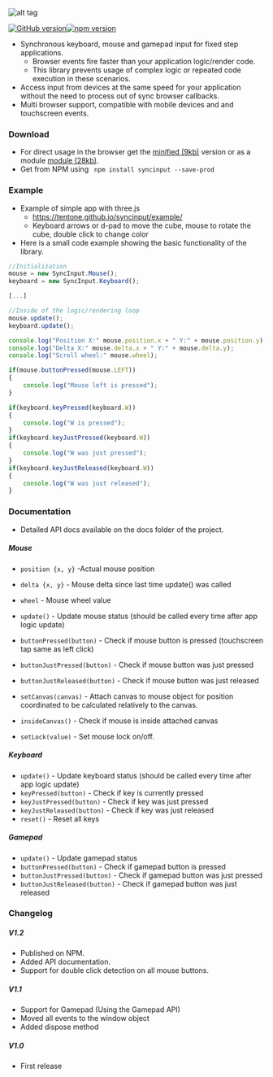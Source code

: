![alt tag](https://raw.githubusercontent.com/tentone/syncinput/master/readme/logo.png)

[![GitHub version](https://badge.fury.io/gh/tentone%2Fsyncinput.svg)](https://badge.fury.io/gh/tentone%2Fsyncinput)[![npm version](https://badge.fury.io/js/syncinput.svg)](https://badge.fury.io/js/syncinput)

- Synchronous keyboard, mouse and gamepad input for fixed step applications.
  - Browser events fire faster than your application logic/render code.
  - This library prevents usage of complex logic or repeated code execution in these scenarios.
- Access input from devices at the same speed for your application without the need to process out of sync browser callbacks.
- Multi browser support, compatible with mobile devices and and touchscreen events.



### Download
 - For direct usage in the browser get the [minified (9kb)](https://raw.githubusercontent.com/tentone/syncinput/master/build/syncinput.min.js) version or as a module [module (28kb)](https://raw.githubusercontent.com/tentone/syncinput/master/build/syncinput.module.js).
 - Get from NPM using ` npm install syncinput --save-prod`



### Example

- Example of simple app with three.js
  - <https://tentone.github.io/syncinput/example/>
  - Keyboard arrows or d-pad to move the cube, mouse to rotate the cube, double click to change color
- Here is a small code example showing the basic functionality of the library.

```javascript
//Initialization
mouse = new SyncInput.Mouse();
keyboard = new SyncInput.Keyboard();

[...]

//Inside of the logic/rendering loop
mouse.update();
keyboard.update();

console.log("Position X:" mouse.position.x + " Y:" + mouse.position.y);
console.log("Delta X:" mouse.delta.x + " Y:" + mouse.delta.y);
console.log("Scroll wheel:" mouse.wheel);

if(mouse.buttonPressed(mouse.LEFT))
{
	console.log("Mouse left is pressed");
}

if(keyboard.keyPressed(keyboard.W))
{
	console.log("W is pressed");
}
if(keyboard.keyJustPressed(keyboard.W))
{
	console.log("W was just pressed");
}
if(keyboard.keyJustReleased(keyboard.W))
{
	console.log("W was just released");
}
```



### Documentation

- Detailed API docs available on the docs folder of the project.

  

##### Mouse

- `position {x, y}` -Actual mouse position
- `delta {x, y}` - Mouse delta since last time update() was called
- `wheel` - Mouse wheel value

- `update()` - Update mouse status (should be called every time after app logic update)
- `buttonPressed(button)` - Check if mouse button is pressed (touchscreen tap same as left click)
- `buttonJustPressed(button)` - Check if mouse button was just pressed
- `buttonJustReleased(button)` - Check if mouse button was just released
- `setCanvas(canvas)` - Attach canvas to mouse object for position coordinated to be calculated relatively to the canvas.
- `insideCanvas()` - Check if mouse is inside attached canvas
- `setLock(value)` - Set mouse lock on/off.

##### Keyboard

- `update()` - Update keyboard status (should be called every time after app logic update)
- `keyPressed(button)` - Check if key is currently pressed
- `keyJustPressed(button)` - Check if key was just pressed
- `keyJustReleased(button)` - Check if key was just released
- `reset()` - Reset all keys

##### Gamepad

- `update()` - Update gamepad status
- `buttonPressed(button)` - Check if gamepad button is pressed
- `buttonJustPressed(button)` - Check if gamepad button was just pressed
- `buttonJustReleased(button)` - Check if gamepad button was just released



### Changelog

##### V1.2

- Published on NPM.
- Added API documentation.
- Support for double click detection on all mouse buttons.

##### V1.1

- Support for Gamepad (Using the Gamepad API)
- Moved all events to the window object
- Added dispose method

##### V1.0

- First release


